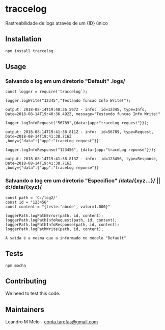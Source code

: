 # traccelog
Rastreabilidade de logs através de um {ID} único

## Installation

  `npm install traccelog`

## Usage

### Salvando o log em um diretorio "Default" .logs/

    const logger = require('traccelog`);

    logger.logWrite("12345","Testando funcao Info Write!");  
    
    output: 2018-08-14T19:40:36.597Z - info:  id=12345, type=Info, Date=2018-08-14T19:40:36.492Z, message="Testando funcao Info Write!"
    
    logger.logInfoRequest("56789",{data:{app:"traceLog request"}});  
   
    output: 2018-08-14T19:41:38.811Z - info:  id=56789, type=Request, Date=2018-08-14T19:41:38.716Z
    ,body={"data":{"app":"traceLog request"}}'
      
    logger.logInfoResponse("123456", {data:{app:"traceLog reponse"}});
     
    output: 2018-08-14T19:41:38.813Z - info:  id=123456, type=Response, Date=2018-08-14T19:41:38.716Z
    ,body={"data":{"app":"traceLog reponse"}}
   

### Salvando o log em um diretorio "Especifico" /data/{xyz...}/ || d:/data/{xyz}/
  
    const path = 'C:/log2/'
    const id = "123456"
    const content = "{teste:'abcde', valor=1.000}"

    loggerPath.logPathError(path, id, content);
    loggerPath.logPathInfoRequest(path, id, content);
    loggerPath.logPathInfoResponse(path, id, content);
    loggerPath.logPathWrite(path, id, content);
    
    A saida é a mesma que a informado no modelo "Default" 
    
   

## Tests

  `npm mocha`

## Contributing

We need to test this code.

## Maintainers

Leandro M Melo - conta.tarefas@gmail.com



